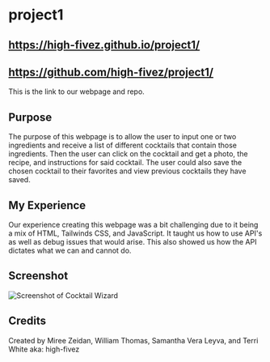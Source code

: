 # project1

## https://high-fivez.github.io/project1/

## https://github.com/high-fivez/project1/

This is the link to our webpage and repo.

## Purpose

The purpose of this webpage is to allow the user to input one or two ingredients and receive a list of different cocktails that contain those ingredients. Then the user can click on the cocktail and get a photo, the recipe, and instructions for said cocktail. The user could also save the chosen cocktail to their favorites and view previous cocktails they have saved.

## My Experience

Our experience creating this webpage was a bit challenging due to it being a mix of HTML, Tailwinds CSS, and JavaScript. It taught us how to use API's as well as debug issues that would arise. This also showed us how the API dictates what we can and cannot do.

## Screenshot

![Screenshot of Cocktail Wizard](https://user-images.githubusercontent.com/115853252/206594835-31e2c8af-2ba0-407a-b964-9ab3dc23d9b8.jpeg)

## Credits

Created by Miree Zeidan, William Thomas, Samantha Vera Leyva, and Terri White aka: high-fivez
